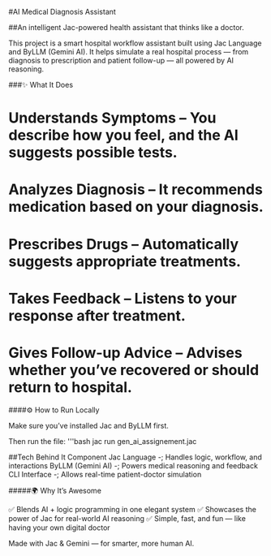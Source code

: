 #AI Medical Diagnosis Assistant

##An intelligent Jac-powered health assistant that thinks like a doctor.

This project is a smart hospital workflow assistant built using Jac Language and ByLLM (Gemini AI).
It helps simulate a real hospital process — from diagnosis to prescription and patient follow-up — all powered by AI reasoning.

###✨ What It Does

 # Understands Symptoms – You describe how you feel, and the AI suggests possible tests.
 # Analyzes Diagnosis – It recommends medication based on your diagnosis.
 # Prescribes Drugs – Automatically suggests appropriate treatments.
 # Takes Feedback – Listens to your response after treatment.
 # Gives Follow-up Advice – Advises whether you’ve recovered or should return to hospital.

####⚙️ How to Run Locally

Make sure you’ve installed Jac and ByLLM first.

Then run the file:
  '''bash
 jac run gen_ai_assignement.jac

##Tech Behind It
Component
 Jac Language	-; Handles logic, workflow, and interactions
 ByLLM (Gemini AI)	-; Powers medical reasoning and feedback
 CLI Interface	-; Allows real-time patient-doctor simulation

#####🌍 Why It’s Awesome

✅ Blends AI + logic programming in one elegant system
✅ Showcases the power of Jac for real-world AI reasoning
✅ Simple, fast, and fun — like having your own digital doctor

Made with Jac & Gemini — for smarter, more human AI.